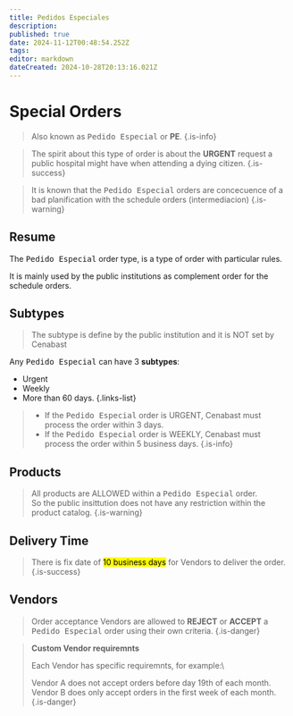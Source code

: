 ```yaml
---
title: Pedidos Especiales
description: 
published: true
date: 2024-11-12T00:48:54.252Z
tags: 
editor: markdown
dateCreated: 2024-10-28T20:13:16.021Z
---
```


# Special Orders 

> Also known as <kbd>Pedido Especial</kbd> or **PE**.
{.is-info}


> The spirit about this type of order is about the **URGENT** request a public hospital might have when attending a dying citizen.
{.is-success}


> It is known that the <kbd>Pedido Especial</kbd> orders are concecuence of a bad planification with the schedule orders (intermediacion)
{.is-warning}


## Resume

The <kbd>Pedido Especial</kbd> order type, is a type of order with particular rules.

It is mainly used by the public institutions as complement order for the schedule orders.

## Subtypes

> The subtype is define by the public institution and it is NOT set by Cenabast

Any <kbd>Pedido Especial</kbd> can have 3 **subtypes**:

- Urgent
- Weekly
- More than 60 days.
{.links-list}


> - If the <kbd>Pedido Especial</kbd> order is URGENT, Cenabast must process the order within 3 days.
> - If the <kbd>Pedido Especial</kbd> order is WEEKLY, Cenabast must process the order within 5 business days.
{.is-info}


## Products

> All products are ALLOWED within a <kbd>Pedido Especial</kbd> order.\
> So the public insittution does not have any restriction within the product catalog. 
{.is-warning}


## Delivery Time


> There is fix date of <mark>10 business days</mark> for Vendors to deliver the order.
{.is-success}


## Vendors

> Order acceptance
> Vendors are allowed to **REJECT** or **ACCEPT** a <kbd>Pedido Especial</kbd> order using their own criteria. 
{.is-danger}


> **Custom Vendor requiremnts**
>
> Each Vendor has specific requiremnts, for example:\
> 
> Vendor A does not accept orders before day 19th of each month.
> Vendor B does only accept orders in the first week of each month.
{.is-danger}
